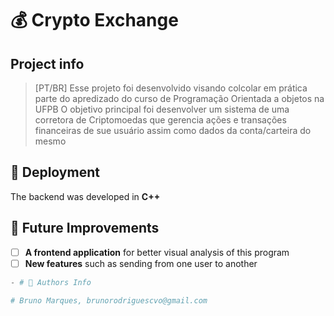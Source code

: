 # 💰 Crypto Exchange 

## Project info

> [PT/BR] Esse projeto foi desenvolvido visando colcolar em prática parte do apredizado do curso de Programação Orientada a objetos na UFPB
> O objetivo principal foi desenvolver um sistema de uma corretora de Criptomoedas que gerencia ações e transações financeiras de sue usuário assim como dados da conta/carteira do mesmo

## 🚀 Deployment

The backend was developed in **C++** 

## 🧭 Future Improvements

- [ ] **A frontend application** for better visual analysis of this program
- [ ] **New features** such as sending from one user to another

```py
- # 📓 Authors Info

# Bruno Marques, brunorodriguescvo@gmail.com

```
